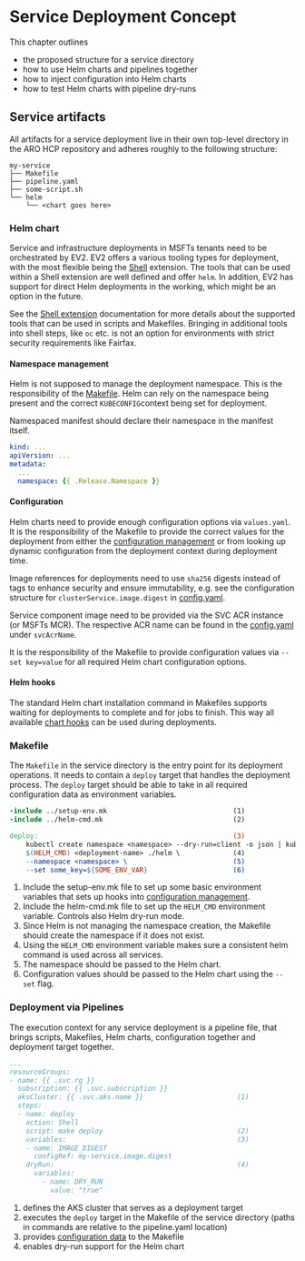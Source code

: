 # Service Deployment Concept

This chapter outlines

- the proposed structure for a service directory
- how to use Helm charts and pipelines together
- how to inject configuration into Helm charts
- how to test Helm charts with pipeline dry-runs

## Service artifacts

All artifacts for a service deployment live in their own top-level directory in the ARO HCP repository and adheres roughly to the following structure:

```plaintext
my-service
├── Makefile
├── pipeline.yaml
├── some-script.sh
└── helm
    └── <chart goes here>
```

### Helm chart

Service and infrastructure deployments in MSFTs tenants need to be orchestrated by EV2. EV2 offers a various tooling types for deployment, with the most flexible being the [Shell](pipeline-concept.md#shell-step) extension. The tools that can be used within a Shell extension are well defined and offer `helm`. In addition, EV2 has support for direct Helm deployments in the working, which might be an option in the future.

See the [Shell extension](https://ev2docs.azure.net/features/service-artifacts/actions/shell-extensions/overview.html) documentation for more details about the supported tools that can be used in scripts and Makefiles. Bringing in additional tools into shell steps, like `oc` etc. is not an option for environments with strict security requirements like Fairfax.

#### Namespace management

Helm is not supposed to manage the deployment namespace. This is the responsibility of the [Makefile](#makefile). Helm can rely on the namespace being present and the correct `KUBECONFIG`context being set for deployment.

Namespaced manifest should declare their namespace in the manifest itself.

```yaml
kind: ...
apiVersion: ...
metadata:
  ...
  namespace: {{ .Release.Namespace }}
```

#### Configuration

Helm charts need to provide enough configuration options via `values.yaml`. It is the responsibility of the Makefile to provide the correct values for the deployment from either the [configuration management](configuration.md) or from looking up dynamic configuration from the deployment context during deployment time.

Image references for deployments need to use `sha256` digests instead of tags to enhance security and ensure immutability, e.g. see the configuration structure for `clusterService.image.digest` in [config.yaml](../config/config.yaml).

Service component image need to be provided via the SVC ACR instance (or MSFTs MCR). The respective ACR name can be found in the [config.yaml](../config/config.yaml) under `svcAcrName`.

It is the responsibility of the Makefile to provide configuration values via `--set key=value` for all required Helm chart configuration options.

#### Helm hooks

The standard Helm chart installation command in Makefiles supports waiting for deployments to complete and for jobs to finish. This way all available [chart hooks](https://helm.sh/docs/topics/charts_hooks/) can be used during deployments.

### Makefile

The `Makefile` in the service directory is the entry point for its deployment operations. It needs to contain a `deploy` target that handles the deployment process. The `deploy` target should be able to take in all required configuration data as environment variables.

```makefile
-include ../setup-env.mk                               (1)
-include ../helm-cmd.mk                                (2)

deploy:                                                (3)
    kubectl create namespace <namespace> --dry-run=client -o json | kubectl apply -f -
    $(HELM_CMD) <deployment-name> ./helm \             (4)
    --namespace <namespace> \                          (5)
    --set some_key=${SOME_ENV_VAR}                     (6)
```

1. Include the setup-env.mk file to set up some basic environment variables that sets up hooks into [configuration management](configuration.md).
2. Include the helm-cmd.mk file to set up the `HELM_CMD` environment variable. Controls also Helm dry-run mode.
3. Since Helm is not managing the namespace creation, the Makefile should create the namespace if it does not exist.
4. Using the `HELM_CMD` environment variable makes sure a consistent helm command is used across all services.
5. The namespace should be passed to the Helm chart.
6. Configuration values should be passed to the Helm chart using the `--set` flag.

### Deployment via Pipelines

The execution context for any service deployment is a pipeline file, that brings scripts, Makefiles, Helm charts, configuration together and deployment target together.

```yaml
...
resourceGroups:
- name: {{ .svc.rg }}
  subscription: {{ .svc.subscription }}
  aksCluster: {{ .svc.aks.name }}                       (1)
  steps:
  - name: deploy
    action: Shell
    script: make deploy                                 (2)
    variables:                                          (3)
    - name: IMAGE_DIGEST
      configRef: my-service.image.digest
    dryRun:                                             (4)
      variables:
        - name: DRY_RUN
          value: "true"
```

1. defines the AKS cluster that serves as a deployment target
2. executes the `deploy` target in the Makefile of the service directory (paths in commands are relative to the pipeline.yaml location)
3. provides [configuration data](configuration.md) to the Makefile
4. enables dry-run support for the Helm chart
